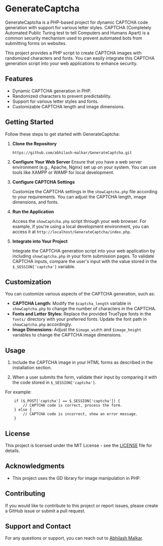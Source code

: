 # GenerateCaptcha

GenerateCaptcha is a PHP-based project for dynamic CAPTCHA code generation with support for various letter styles. CAPTCHA (Completely Automated Public Turing test to tell Computers and Humans Apart) is a common security mechanism used to prevent automated bots from submitting forms on websites.

This project provides a PHP script to create CAPTCHA images with randomized characters and fonts. You can easily integrate this CAPTCHA generation script into your web applications to enhance security.

## Features

- Dynamic CAPTCHA generation in PHP.
- Randomized characters to prevent predictability.
- Support for various letter styles and fonts.
- Customizable CAPTCHA length and image dimensions.

## Getting Started

Follow these steps to get started with GenerateCaptcha:

1. **Clone the Repository**

   ```shell
   https://github.com/abhilash-malkar/GenerateCaptcha.git
	```
2.	**Configure Your Web Server**
Ensure that you have a web server environment (e.g., Apache, Nginx) set up on your system. You can use tools like XAMPP or WAMP for local development.
3.  **Configure CAPTCHA Settings**
    
    Customize the CAPTCHA settings in the `showCaptcha.php` file according to your requirements. You can adjust the CAPTCHA length, image dimensions, and fonts.
    
4.  **Run the Application**
    
    Access the `showCaptcha.php` script through your web browser. For example, if you're using a local development environment, you can access it at `http://localhost/GenerateCaptcha/index.php`.
    
5.  **Integrate into Your Project**
    
    Integrate the CAPTCHA generation script into your web application by including `showCaptcha.php` in your form submission pages. To validate CAPTCHA inputs, compare the user's input with the value stored in the `$_SESSION['captcha']` variable.

## Customization

You can customize various aspects of the CAPTCHA generation, such as:

-   **CAPTCHA Length:** Modify the `$captcha_length` variable in `showCaptcha.php` to change the number of characters in the CAPTCHA.
-   **Fonts and Letter Styles:** Replace the provided TrueType fonts in the `fonts/` directory with your preferred fonts. Update the font path in `showCaptcha.php` accordingly.
-   **Image Dimensions:** Adjust the `$image_width` and `$image_height` variables to change the CAPTCHA image dimensions.

## Usage

1.  Include the CAPTCHA image in your HTML forms as described in the installation section.
    
2.  When a user submits the form, validate their input by comparing it with the code stored in `$_SESSION['captcha']`. 

For example:  
```shell
    if ($_POST['captcha'] == $_SESSION['captcha']) {
        // CAPTCHA code is correct, process the form.
    } else {
        // CAPTCHA code is incorrect, show an error message.
    }
```
    

## License

This project is licensed under the MIT License - see the [LICENSE](https://github.com/abhilash-malkar/GenerateCaptcha/blob/master/LICENSE) file for details.

## Acknowledgments

-   This project uses the GD library for image manipulation in PHP.

## Contributing

If you would like to contribute to this project or report issues, please create a GitHub issue or submit a pull request.

## Support and Contact

For any questions or support, you can reach out to [Abhilash Malkar](mailto:abhilash14m@gmail.com).
